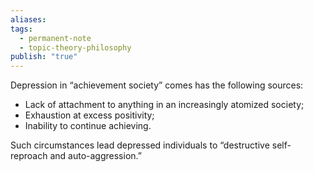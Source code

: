 ```yaml
---
aliases: 
tags:
  - permanent-note
  - topic-theory-philosophy
publish: "true"
---
```

Depression in “achievement society” comes has the following sources:
- Lack of attachment to anything in an increasingly atomized society;
- Exhaustion at excess positivity;
- Inability to continue achieving.

Such circumstances lead depressed individuals to “destructive self-reproach and auto-aggression.”